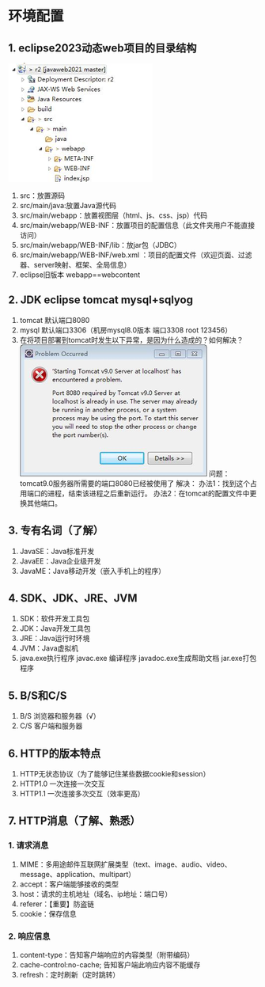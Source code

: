 # 环境配置
## 1. eclipse2023动态web项目的目录结构
![](day01_files/1.jpg)
1. src：放置源码
2. src/main/java:放置Java源代码
3. src/main/webapp：放置视图层（html、js、css、jsp）代码
4. src/main/webapp/WEB-INF：放置项目的配置信息（此文件夹用户不能直接访问）
5. src/main/webapp/WEB-INF/lib：放jar包（JDBC）
6. src/main/webapp/WEB-INF/web.xml ：项目的配置文件（欢迎页面、过滤器、server映射、框架、全局信息）
7. eclipse旧版本 webapp==webcontent
## 2. JDK eclipse tomcat mysql+sqlyog 
1. tomcat 默认端口8080
2. mysql 默认端口3306（机房mysql8.0版本 端口3308 root 123456）
3. 在将项目部署到tomcat时发生以下异常，是因为什么造成的？如何解决？
![](day01_files/2.jpg)
问题：tomcat9.0服务器所需要的端口8080已经被使用了
解决：
	办法1：找到这个占用端口的进程，结束该进程之后重新运行。
	办法2：在tomcat的配置文件中更换其他端口。
## 3. 专有名词（了解）
1. JavaSE：Java标准开发
2. JavaEE：Java企业级开发
3. JavaME：Java移动开发（嵌入手机上的程序）
## 4. SDK、JDK、JRE、JVM
1. SDK：软件开发工具包
2. JDK：Java开发工具包
3. JRE：Java运行时环境
4. JVM：Java虚拟机
5. java.exe执行程序 javac.exe 编译程序  javadoc.exe生成帮助文档 jar.exe打包程序
## 5. B/S和C/S
1. B/S 浏览器和服务器（√）
2. C/S 客户端和服务器
## 6. HTTP的版本特点
1. HTTP无状态协议（为了能够记住某些数据cookie和session）
2. HTTP1.0 一次连接一次交互
3. HTTP1.1 一次连接多次交互（效率更高）
## 7. HTTP消息（了解、熟悉）
### 1. 请求消息
1. MIME：多用途邮件互联网扩展类型（text、image、audio、video、message、application、multipart）
2. accept：客户端能够接收的类型
3. host：请求的主机地址（域名、ip地址：端口号）
4. referer：【重要】防盗链
5. cookie：保存信息
### 2. 响应信息
1. content-type：告知客户端响应的内容类型（附带编码）
2. cache-control:no-cache; 告知客户端此响应内容不能缓存
3. refresh：定时刷新（定时跳转）














